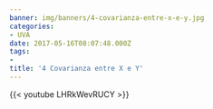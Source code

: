 ```yaml
---
banner: img/banners/4-covarianza-entre-x-e-y.jpg
categories:
- UVA
date: 2017-05-16T08:07:48.000Z
tags:
- 
title: '4 Covarianza entre X e Y'
---
```




{{< youtube LHRkWevRUCY >}}
